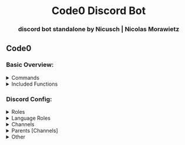 <h1 align="center">Code0 Discord Bot</h1>
<h3 align="center">discord bot standalone by Nicusch | Nicolas Morawietz</h3>

## Code0

### Basic Overview:

<details>
  <summary>Commands</summary>

  1. open-contributor
  2. ticket
  3. <span style="color:red;">links [not included]</span>
  4. <span style="color:red;">contributor [not included]</span>

</details>

<details>
<summary>Included Functions</summary>

  1. <span style="color:green;">Auto script command upload</span>
  2. <span style="color:green;">Web server for o-auth github</span>

</details>

### Discord Config:

<details>
  <summary>Roles</summary>

  1. placeholder
  2. placeholder

</details>

<details>
<summary>Language Roles</summary>

  1. placeholder
  2. placeholder

</details>

<details>
<summary>Channels</summary>

  1. placeholder
  2. placeholder

</details>

<details>
<summary>Parents [Channels]</summary>

  1. placeholder
  2. placeholder

</details>

<details>
<summary>Other</summary>

  1. placeholder
  2. placeholder

</details>